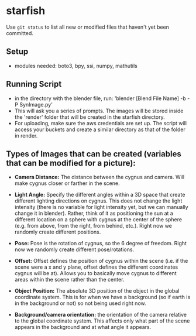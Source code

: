 # starfish
Use `git status` to list all new or modified files that haven't yet been committed.


Setup
- 
 - modules needed: boto3, bpy, ssi, numpy, mathutils

Running Script
- 
 - in the directory with the blender file, run: 
 'blender [Blend File Name] -b -P SynImage.py'
 - This will ask you a series of prompts. The images will be stored inside the 'render' folder that will be created in the starfish directory. 
 - For uploading, make sure the aws credentials are set up. The script will access your buckets and create a similar directory as that of the folder in render.
 
Types of Images that can be created (variables that can be modified for a picture):
- 
 - **Camera Distance:** The distance between the cygnus and camera. Will make cygnus closer or farther in the scene.
 
 - **Light Angle:** Specify the different angles within a 3D space that create different lighting directions on cygnus. This does not change the light intensity (there is no variable for light intensity yet, but we can manually change it in blender). Rather, think of it as positioning the sun at a different location on a sphere with cygnus at the center of the sphere (e.g. from above, from the right, from behind, etc.). Right now we randomly create different positions.
 
 - **Pose:** Pose is the rotation of cygnus, so the 6 degree of freedom. Right now we randomly create different pose/rotations.
 
 - **Offset:** Offset defines the position of cygnus within the scene (i.e. if the scene were a x and y plane, offset defines the different coordinates cygnus will be at). Allows you to basically move cygnus to different areas within the scene rather than the center.
 
 - **Object Position:** The absolute 3D position of the object in the global coordinate system. This is for when we have a background (so if earth is in the background or not) so not being used right now. 
 
 - **Background/camera orientation:** the orientation of the camera relative to the global coordinate system. This affects only what part of the scene appears in the background and at what angle it appears.
